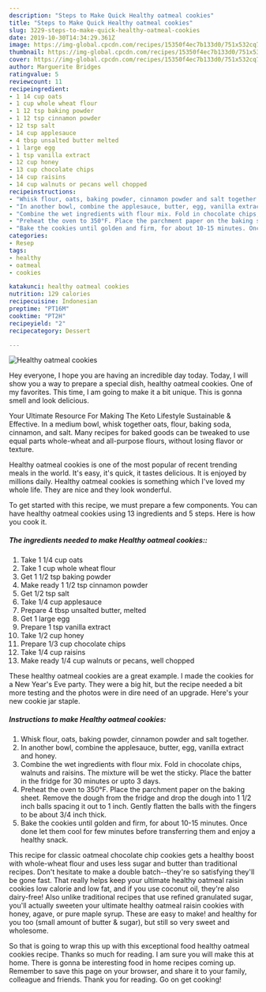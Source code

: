 ```yaml
---
description: "Steps to Make Quick Healthy oatmeal cookies"
title: "Steps to Make Quick Healthy oatmeal cookies"
slug: 3229-steps-to-make-quick-healthy-oatmeal-cookies
date: 2019-10-30T14:34:29.361Z
image: https://img-global.cpcdn.com/recipes/15350f4ec7b133d0/751x532cq70/healthy-oatmeal-cookies-recipe-main-photo.jpg
thumbnail: https://img-global.cpcdn.com/recipes/15350f4ec7b133d0/751x532cq70/healthy-oatmeal-cookies-recipe-main-photo.jpg
cover: https://img-global.cpcdn.com/recipes/15350f4ec7b133d0/751x532cq70/healthy-oatmeal-cookies-recipe-main-photo.jpg
author: Marguerite Bridges
ratingvalue: 5
reviewcount: 11
recipeingredient:
- 1 14 cup oats
- 1 cup whole wheat flour
- 1 12 tsp baking powder
- 1 12 tsp cinnamon powder
- 12 tsp salt
- 14 cup applesauce
- 4 tbsp unsalted butter melted
- 1 large egg
- 1 tsp vanilla extract
- 12 cup honey
- 13 cup chocolate chips
- 14 cup raisins
- 14 cup walnuts or pecans well chopped
recipeinstructions:
- "Whisk flour, oats, baking powder, cinnamon powder and salt together."
- "In another bowl, combine the applesauce, butter, egg, vanilla extract and honey."
- "Combine the wet ingredients with flour mix. Fold in chocolate chips, walnuts and raisins. The mixture will be wet the sticky. Place the batter in the fridge for 30 minutes or upto 3 days."
- "Preheat the oven to 350°F. Place the parchment paper on the baking sheet. Remove the dough from the fridge and drop the dough into 1 1/2 inch balls spacing it out to 1 inch. Gently flatten the balls with the fingers to be about 3/4 inch thick."
- "Bake the cookies until golden and firm, for about 10-15 minutes. Once done let them cool for few minutes before transferring them and enjoy a healthy snack."
categories:
- Resep
tags:
- healthy
- oatmeal
- cookies

katakunci: healthy oatmeal cookies
nutrition: 129 calories
recipecuisine: Indonesian
preptime: "PT16M"
cooktime: "PT2H"
recipeyield: "2"
recipecategory: Dessert

---
```



![Healthy oatmeal cookies](https://img-global.cpcdn.com/recipes/15350f4ec7b133d0/751x532cq70/healthy-oatmeal-cookies-recipe-main-photo.jpg)

Hey everyone, I hope you are having an incredible day today. Today, I will show you a way to prepare a special dish, healthy oatmeal cookies. One of my favorites. This time, I am going to make it a bit unique. This is gonna smell and look delicious.

Your Ultimate Resource For Making The Keto Lifestyle Sustainable &amp; Effective. In a medium bowl, whisk together oats, flour, baking soda, cinnamon, and salt. Many recipes for baked goods can be tweaked to use equal parts whole-wheat and all-purpose flours, without losing flavor or texture.

Healthy oatmeal cookies is one of the most popular of recent trending meals in the world. It's easy, it's quick, it tastes delicious. It is enjoyed by millions daily. Healthy oatmeal cookies is something which I've loved my whole life. They are nice and they look wonderful.


To get started with this recipe, we must prepare a few components. You can have healthy oatmeal cookies using 13 ingredients and 5 steps. Here is how you cook it.

##### The ingredients needed to make Healthy oatmeal cookies::

1. Take 1 1/4 cup oats
1. Take 1 cup whole wheat flour
1. Get 1 1/2 tsp baking powder
1. Make ready 1 1/2 tsp cinnamon powder
1. Get 1/2 tsp salt
1. Take 1/4 cup applesauce
1. Prepare 4 tbsp unsalted butter, melted
1. Get 1 large egg
1. Prepare 1 tsp vanilla extract
1. Take 1/2 cup honey
1. Prepare 1/3 cup chocolate chips
1. Take 1/4 cup raisins
1. Make ready 1/4 cup walnuts or pecans, well chopped


These healthy oatmeal cookies are a great example. I made the cookies for a New Year&#39;s Eve party. They were a big hit, but the recipe needed a bit more testing and the photos were in dire need of an upgrade. Here&#39;s your new cookie jar staple. 

##### Instructions to make Healthy oatmeal cookies:

1. Whisk flour, oats, baking powder, cinnamon powder and salt together.
1. In another bowl, combine the applesauce, butter, egg, vanilla extract and honey.
1. Combine the wet ingredients with flour mix. Fold in chocolate chips, walnuts and raisins. The mixture will be wet the sticky. Place the batter in the fridge for 30 minutes or upto 3 days.
1. Preheat the oven to 350°F. Place the parchment paper on the baking sheet. Remove the dough from the fridge and drop the dough into 1 1/2 inch balls spacing it out to 1 inch. Gently flatten the balls with the fingers to be about 3/4 inch thick.
1. Bake the cookies until golden and firm, for about 10-15 minutes. Once done let them cool for few minutes before transferring them and enjoy a healthy snack.


This recipe for classic oatmeal chocolate chip cookies gets a healthy boost with whole-wheat flour and uses less sugar and butter than traditional recipes. Don&#39;t hesitate to make a double batch--they&#39;re so satisfying they&#39;ll be gone fast. That really helps keep your ultimate healthy oatmeal raisin cookies low calorie and low fat, and if you use coconut oil, they&#39;re also dairy-free! Also unlike traditional recipes that use refined granulated sugar, you&#39;ll actually sweeten your ultimate healthy oatmeal raisin cookies with honey, agave, or pure maple syrup. These are easy to make! and healthy for you too (small amount of butter &amp; sugar), but still so very sweet and wholesome. 

So that is going to wrap this up with this exceptional food healthy oatmeal cookies recipe. Thanks so much for reading. I am sure you will make this at home. There is gonna be interesting food in home recipes coming up. Remember to save this page on your browser, and share it to your family, colleague and friends. Thank you for reading. Go on get cooking!
